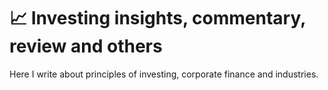 # 📈 Investing insights, commentary, review and others

Here I write about principles of investing, corporate finance and industries.


